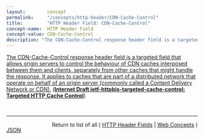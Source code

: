 ```yaml
---
layout:        concept
permalink:     "/concepts/http-header/CDN-Cache-Control"
title:         "HTTP Header Field: CDN-Cache-Control"
concept-name:  HTTP Header Field
concept-value: CDN-Cache-Control
description: "The CDN-Cache-Control response header field is a targeted field that allows origin servers to control the behaviour of CDN caches interposed between them and clients, separately from other caches that might handle the response. It applies to caches that are part of a distributed network that operate on behalf of an origin server (commonly called a Content Delivery Network or CDN)."
---
```


[The CDN-Cache-Control response header field is a targeted field that allows origin servers to control the behaviour of CDN caches interposed between them and clients, separately from other caches that might handle the response. It applies to caches that are part of a distributed network that operate on behalf of an origin server (commonly called a Content Delivery Network or CDN).](https://datatracker.ietf.org/doc/html/draft-ietf-httpbis-targeted-cache-control#section-3 "Read documentation for HTTP Header Field &#34;CDN-Cache-Control&#34;") (**[Internet Draft ietf-httpbis-targeted-cache-control: Targeted HTTP Cache Control](/specs/IETF/I-D/ietf-httpbis-targeted-cache-control "This specification defines a convention for HTTP response header fields that allow directives controlling caching to be targeted at specific caches or classes of caches. It also defines one such header field, targeted at Content Delivery Network (CDN) caches.")**)

<br/>
<hr/>

<p style="float : left"><a href="./CDN-Cache-Control.json" title="JSON representing this particular Web Concept value">JSON</a></p>
<p style="text-align: right">Return to list of all ( <a href="../http-header/">HTTP Header Fields</a> | <a href="../">Web Concepts</a> )</p>
